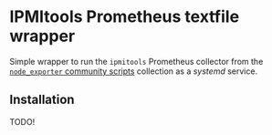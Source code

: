 # IPMItools Prometheus textfile wrapper

Simple wrapper to run the `ipmitools` Prometheus collector from the [`node_exporter`
community scripts][1] collection as a *systemd* service.

## Installation

TODO!

[1]: https://github.com/prometheus-community/node-exporter-textfile-collector-scripts
